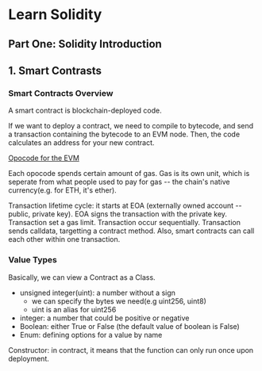 # Learn Solidity
## Part One: Solidity Introduction
## 1. Smart Contrasts
### Smart Contracts Overview
A smart contract is blockchain-deployed code.

If we want to deploy a contract, we need to compile to bytecode, and send a transaction containing the bytecode to an EVM node. Then, the code calculates an address for your new contract. 

[Opocode for the EVM](https://ethereum.org/en/developers/docs/evm/opcodes/)

Each opocode spends certain amount of gas. Gas is its own unit, which is seperate from what people used to pay for gas -- the chain's native currency(e.g. for ETH, it's ether).

Transaction lifetime cycle: it starts at EOA (externally owned account -- public, private key). EOA signs the transaction with the private key. Transaction set a gas limit. Transaction occur sequentially. Transaction sends calldata, targetting a contract method. Also, smart contracts can call each other within one transaction. 
### Value Types
Basically, we can view a Contract as a Class. 
- unsigned integer(uint): a number without a sign
  - we can specify the bytes we need(e.g uint256, uint8)
  - uint is an alias for uint256
- integer: a number that could be positive or negative
- Boolean: either True or False (the default value of boolean is False)
- Enum: defining options for a value by name

Constructor: in contract, it means that the function can only run once upon deployment. 

